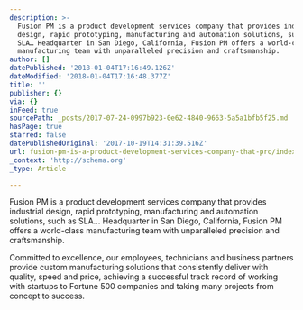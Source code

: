 ```yaml
---
description: >-
  Fusion PM is a product development services company that provides industrial
  design, rapid prototyping, manufacturing and automation solutions, such as
  SLA… Headquarter in San Diego, California, Fusion PM offers a world-class
  manufacturing team with unparalleled precision and craftsmanship.
author: []
datePublished: '2018-01-04T17:16:49.126Z'
dateModified: '2018-01-04T17:16:48.377Z'
title: ''
publisher: {}
via: {}
inFeed: true
sourcePath: _posts/2017-07-24-0997b923-0e62-4840-9663-5a5a1bfb5f25.md
hasPage: true
starred: false
datePublishedOriginal: '2017-10-19T14:31:39.516Z'
url: fusion-pm-is-a-product-development-services-company-that-pro/index.html
_context: 'http://schema.org'
_type: Article

---
```

Fusion PM is a product development services company that provides industrial design, rapid prototyping, manufacturing and automation solutions, such as SLA... Headquarter in San Diego, California, Fusion PM offers a world-class manufacturing team with unparalleled precision and craftsmanship.

Committed to excellence, our employees, technicians and business partners provide custom manufacturing solutions that consistently deliver with quality, speed and price, achieving a successful track record of working with startups to Fortune 500 companies and taking many projects from concept to success.